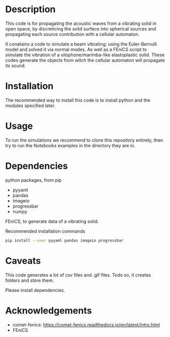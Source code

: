 

# Description

This code is for propagating the acoustic waves from a vibrating solid in open space, by discreticing the solid surfece into spherical sources and propagating each source contribution with a cellular automaton. 

It conatains a code to simulate a beam vibrating; using the Euler-Bernulli model and solved it via normal modes. As well as a FEniCS script to simulate the vibration of a xilophone/marimba-like elastoplastic solid. These codes generate the objects from witch the cellular automaton will propagate its sound.



# Installation

The recommended way to install this code is to install python and the modules specified later.



# Usage

To run the simulations we recommend to clone this repository entirely, then try to run the Notebooks examples in the directory they are in.

# Dependencies

python packages, from pip
- pyyaml
- pandas
- imageio
- progressbar
- numpy

FEniCS, to generate data of a vibrating solid.

Recommended installation commands
```bash
pip install --user pyyaml pandas imageio progressbar
```

# Caveats


This code generates a lot of csv files and .gif files. Todo so, it creates folders and store them.

Please install dependencies.

# Acknowledgements

- comet-fenics: https://comet-fenics.readthedocs.io/en/latest/intro.html
- FEniCS

